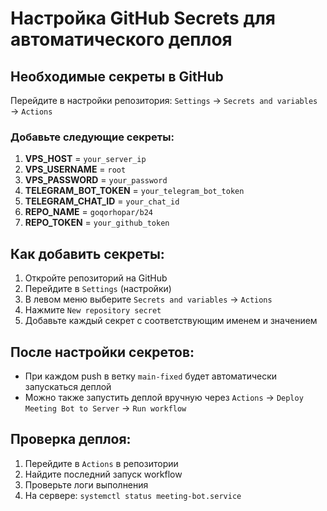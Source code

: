 # Настройка GitHub Secrets для автоматического деплоя

## Необходимые секреты в GitHub

Перейдите в настройки репозитория: `Settings` → `Secrets and variables` → `Actions`

### Добавьте следующие секреты:

1. **VPS_HOST** = `your_server_ip`
2. **VPS_USERNAME** = `root`
3. **VPS_PASSWORD** = `your_password`
4. **TELEGRAM_BOT_TOKEN** = `your_telegram_bot_token`
5. **TELEGRAM_CHAT_ID** = `your_chat_id`
6. **REPO_NAME** = `goqorhopar/b24`
7. **REPO_TOKEN** = `your_github_token`

## Как добавить секреты:

1. Откройте репозиторий на GitHub
2. Перейдите в `Settings` (настройки)
3. В левом меню выберите `Secrets and variables` → `Actions`
4. Нажмите `New repository secret`
5. Добавьте каждый секрет с соответствующим именем и значением

## После настройки секретов:

- При каждом push в ветку `main-fixed` будет автоматически запускаться деплой
- Можно также запустить деплой вручную через `Actions` → `Deploy Meeting Bot to Server` → `Run workflow`

## Проверка деплоя:

1. Перейдите в `Actions` в репозитории
2. Найдите последний запуск workflow
3. Проверьте логи выполнения
4. На сервере: `systemctl status meeting-bot.service`
